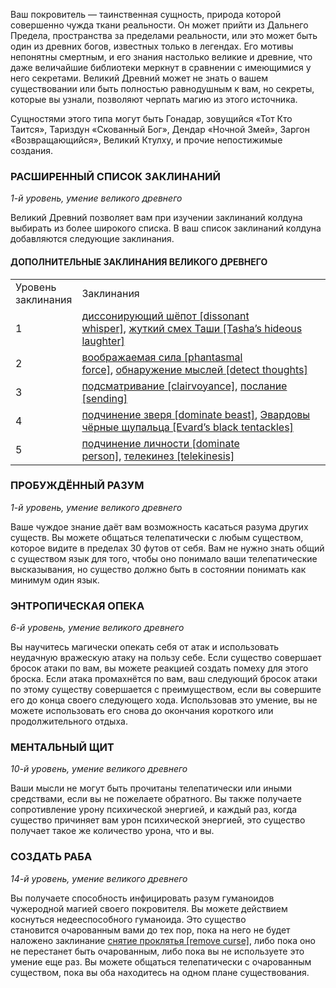 Ваш покровитель — таинственная сущность, природа которой совершенно чужда ткани реальности. Он может прийти из Дальнего Предела, пространства за пределами реальности, или это может быть один из древних богов, известных только в легендах. Его мотивы непонятны смертным, и его знания настолько великие и древние, что даже величайшие библиотеки меркнут в сравнении с имеющимися у него секретами. Великий Древний может не знать о вашем существовании или быть полностью равнодушным к вам, но секреты, которые вы узнали, позволяют черпать магию из этого источника.

Сущностями этого типа могут быть Гонадар, зовущийся «Тот Кто Таится», Тариздун «Скованный Бог», Дендар «Ночной Змей», Заргон «Возвращающийся», Великий Ктулху, и прочие непостижимые создания.

  

### РАСШИРЕННЫЙ СПИСОК ЗАКЛИНАНИЙ

_1-й уровень, умение великого древнего_

Великий Древний позволяет вам при изучении заклинаний колдуна выбирать из более широкого списка. В ваш список заклинаний колдуна добавляются следующие заклинания.

#### ДОПОЛНИТЕЛЬНЫЕ ЗАКЛИНАНИЯ ВЕЛИКОГО ДРЕВНЕГО

|   |   |
|---|---|
|Уровень  <br>заклинания|Заклинания|
|1|[диссонирующий шёпот [dissonant whisper]](https://dnd.su/spells/56-dissonant_whisper/), [жуткий смех Таши [Tasha’s hideous laughter]](https://dnd.su/spells/79-tasha_s_hideous_laughter/)|
|2|[воображаемая сила [phantasmal force]](https://dnd.su/spells/31-phantasmal_force/), [обнаружение мыслей [detect thoughts]](https://dnd.su/spells/196-detect_thoughts/)|
|3|[подсматривание [clairvoyance]](https://dnd.su/spells/238-clairvoyance/), [послание [sending]](https://dnd.su/spells/256-sending/)|
|4|[подчинение зверя [dominate beast]](https://dnd.su/spells/239-dominate_beast/), [Эвардовы чёрные щупальца [Еvard’s black tentackles]](https://dnd.su/spells/67-evard_s_black_tentackles/)|
|5|[подчинение личности [dominate person]](https://dnd.su/spells/240-dominate_person/), [телекинез [telekinesis]](https://dnd.su/spells/344-telekinesis/)|

  

### ПРОБУЖДЁННЫЙ РАЗУМ

_1-й уровень, умение великого древнего_

Ваше чуждое знание даёт вам возможность касаться разума других существ. Вы можете общаться телепатически с любым существом, которое видите в пределах 30 футов от себя. Вам не нужно знать общий с существом язык для того, чтобы оно понимало ваши телепатические высказывания, но существо должно быть в состоянии понимать как минимум один язык.

  

### ЭНТРОПИЧЕСКАЯ ОПЕКА

_6-й уровень, умение великого древнего_

Вы научитесь магически опекать себя от атак и использовать неудачную вражескую атаку на пользу себе. Если существо совершает бросок атаки по вам, вы можете реакцией создать помеху для этого броска. Если атака промахнётся по вам, ваш следующий бросок атаки по этому существу совершается с преимуществом, если вы совершите его до конца своего следующего хода. Использовав это умение, вы не можете использовать его снова до окончания короткого или продолжительного отдыха.

  

### МЕНТАЛЬНЫЙ ЩИТ

_10-й уровень, умение великого древнего_

Ваши мысли не могут быть прочитаны телепатически или иными средствами, если вы не пожелаете обратного. Вы также получаете сопротивление урону психической энергией, и каждый раз, когда существо причиняет вам урон психической энергией, это существо получает такое же количество урона, что и вы.

  

### СОЗДАТЬ РАБА

_14-й уровень, умение великого древнего_

Вы получаете способность инфицировать разум гуманоидов чужеродной магией своего покровителя. Вы можете действием коснуться недееспособного гуманоида. Это существо становится очарованным вами до тех пор, пока на него не будет наложено заклинание [снятие проклятья [remove curse]](https://dnd.su/spells/326-remove_curse/), либо пока оно не перестанет быть очарованным, либо пока вы не используете это умение еще раз. Вы можете общаться телепатически с очарованным существом, пока вы оба находитесь на одном плане существования.